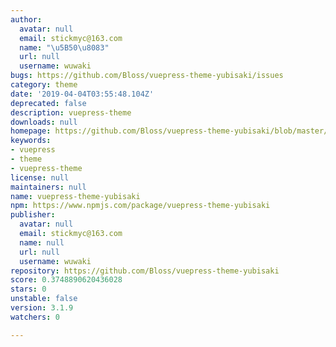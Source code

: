 ```yaml
---
author:
  avatar: null
  email: stickmyc@163.com
  name: "\u5B50\u8083"
  url: null
  username: wuwaki
bugs: https://github.com/Bloss/vuepress-theme-yubisaki/issues
category: theme
date: '2019-04-04T03:55:48.104Z'
deprecated: false
description: vuepress-theme
downloads: null
homepage: https://github.com/Bloss/vuepress-theme-yubisaki/blob/master/README.md
keywords:
- vuepress
- theme
- vuepress-theme
license: null
maintainers: null
name: vuepress-theme-yubisaki
npm: https://www.npmjs.com/package/vuepress-theme-yubisaki
publisher:
  avatar: null
  email: stickmyc@163.com
  name: null
  url: null
  username: wuwaki
repository: https://github.com/Bloss/vuepress-theme-yubisaki
score: 0.3748890620436028
stars: 0
unstable: false
version: 3.1.9
watchers: 0

---
```


